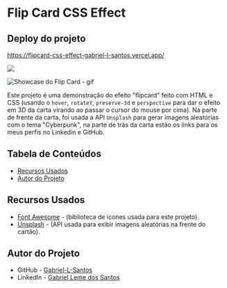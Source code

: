 # Flip Card CSS Effect

## Deploy do projeto

<https://flipcard-css-effect-gabriel-l-santos.vercel.app/>

<img src="http://img.shields.io/static/v1?label=STATUS&message=CONCLUIDO&color=GREEN&style=for-the-badge"/>
</p>

![Showcase do Flip Card - gif](./assets/gif-readme/flipcard-showcase.gif)

Este projeto é uma demonstração do efeito "flipcard" feito com HTML e CSS (usando o `hover`, `rotateY`, `preserve-3d` e `perspective` para dar o efeito em 3D da carta virando ao passar o cursor do mouse por cima). Na parte de frente da carta, foi usada a API `Unsplash` para gerar imagens aleatórias com o tema "Cyberpunk", na parte de trás da carta estão os links para os meus perfis no Linkedin e GitHub.

## Tabela de Conteúdos

- [Recursos Usados](#recursos-usados)
- [Autor do Projeto](#autor-do-projeto)

## Recursos Usados

- [Font Awesome](https://fontawesome.com/) - (biblioteca de ícones usada para este projeto).
- [Unsplash](https://unsplash.com/) - (API usada para exibir imagens aleatórias na frente do cartão).

## Autor do Projeto

- GitHub - [Gabriel-L-Santos](https://github.com/Gabriel-L-Santos)
- LinkedIn - [Gabriel Leme dos Santos](https://www.linkedin.com/in/gabriel-leme-dos-santos/)